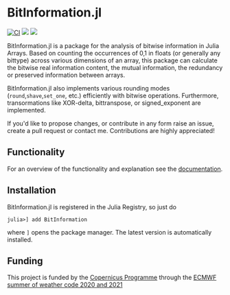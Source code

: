 # BitInformation.jl
[![CI](https://github.com/milankl/BitInformation.jl/actions/workflows/CI.yml/badge.svg)](https://github.com/milankl/BitInformation.jl/actions/workflows/CI.yml)
[![](https://img.shields.io/badge/docs-stable-blue.svg)](https://milankl.github.io/BitInformation.jl/stable)
[![](https://img.shields.io/badge/docs-dev-blue.svg)](https://milankl.github.io/BitInformation.jl/dev)

BitInformation.jl is a package for the analysis of bitwise information in Julia Arrays.
Based on counting the occurrences of 0,1 in floats (or generally any bittype) across various
dimensions of an array, this package can calculate the bitwise real information content,
the mutual information, the redundancy or preserved information between arrays.

BitInformation.jl also implements various rounding modes (`round`,`shave`,`set_one`, etc.)
efficiently with bitwise operations. Furthermore, transormations like XOR-delta, bittranspose,
or signed_exponent are implemented.

If you'd like to propose changes, or contribute in any form raise an issue, create a pull request
or contact me. Contributions are highly appreciated!

## Functionality

For an overview of the functionality and explanation see the
[documentation](https://milankl.github.io/BitInformation.jl/stable).

## Installation

BitInformation.jl is registered in the Julia Registry, so just do
```
julia>] add BitInformation
```
where `]` opens the package manager. The latest version is automatically installed.

## Funding

This project is funded by the [Copernicus Programme](https://www.copernicus.eu/en/copernicus-services/atmosphere) through the [ECMWF summer of weather code 2020 and 2021](https://esowc.ecmwf.int/)

